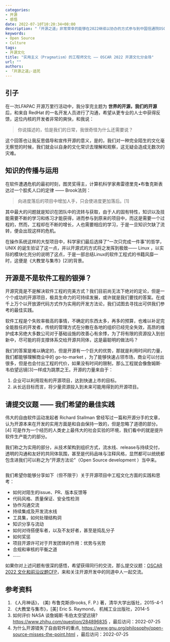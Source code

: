 ```yaml
---
categories:
- 开源
- 感悟
date: 2022-07-10T10:20:34+08:00
description: "「开源之道」非常荣幸的能够在2022继续以协办的方式参与到中国信通院OSCAR可信开源大会中，适兕将策划和出品两个分论坛，文化是其中之一，这次我们继续解构开源文化 —— 细分到具体的最实用当中！当然，按照一贯的原则：文化是作用工具箱存在的，尤其是在开源的世界，我们并不会要求主体，而是希望主体能在开源的世界里学习和实践开源的优势：让世界进步和繁荣。"
keywords:
- Open Source
- Culture
tags:
- 开源文化
title: "实用主义（Pragmatism）的工程师文化 —— OSCAR 2022 开源文化分会场"
url: ""
authors:
- 「开源之道」·适兕
---
```


## 引子

在一次LFAPAC 开源万里行活动中，我分享完主题为 **世界的开源，我们的开源** 后，和来自 RedHat 的一名开发人员进行了沟通，希望从更专业的人士中获得反馈，这位内核的开发者非常的爽快，和我说：

> 你说描述的，恰是我们的日常，我很奇怪为什么还需要说？

这个回答也让我反思倡导和宣传开源的意义，是的，我们对一种完全陌生的文化毫无察觉的时候，我们就会以自身的文化常识去理解和观察，这无疑会造成无数次的灾难。

## 知识的传播与运用

在软件遭遇危机的最初时刻，图灵奖得主，计算机科学家弗雷德里克•布鲁克斯表达过一个脍炙人口的定律 —— Brook法则：

> 向进度落后的项目中增加人手，只会使进度更加落后。[1]

其中最大的问题就是知识在团队中的流转与获取，由于人的固有特性，知识以及技能需要不断的学习和练习才能获得，进而参与到原来的项目中，而这是需要一个过程的，然而，工程却在不断的增长，人也需要相应的学习，于是一旦知识欠缺了流转，便会出现这样的危机。

在操作系统这样的大型项目中，科学家们最后选择了“一次只完成一件事”的哲学，UNIX 的诞生验证了这一点，并以开源式的方式将之发挥到极致—— Linux ，以实际的模块化充分的说明了这点，于是一部总结Linux的软件工程式的书籍风靡一时，这便是《大教堂与集市》[2]的背景。

## 开源是不是软件工程的银弹？

开源究竟是不是解决软件工程的完美方式？我们目前尚无法下绝对的定论，但是一个个成功的开源项目，极具生命力的可持续发展，或许就是我们要找的答案。在成千上万个以开放源代码方式作为实用的开发方法论，我们试图去寻找出可供我们参考的最佳实践。

软件工程是个失败率极高的事情，不确定的东西太多，再多的预算，也难以补足完全能胜任的开发者，传统的管理方式在分散在各地的组织已经完全失效，高昂的维护成本另绝大多数公司对于基础设施的改善心有余悸，为了将有限的资源投入到创新中，尽可能的将支撑体系交给开源共同体，这是最聪明的做法吗？

我们的答案是难以确定的，但是开源有一个巨大的优势，那就是利用时间的力量，我们都能够理解商业中的 go-to-market ，为了能够快速占领市场，商业可以付出很多，但是也会付出工程的代价，如果没有时间的限制，那么工程就会像詹姆斯·韦伯望远镜[3]一样成为跳票之王。开源的力量来自于：

1. 企业可以利用现有的开源项目，达到快速上市的目标。
2. 从长远目标而言，将少量资源投入到未来可能用得到的开源项目。

## 请提交议题 —— 我们希望的最佳实践

伟大的自由软件运动发起者 Richard Stallman 曾经写过一篇和开源分手的文章，认为开源本来在开发的实用方面是和自由保持一致的，但是忽略了道德的部分。[4] 可是作为一个经历的人类史上最伟大的社会实验的环境，我们看中的就是提升软件生产能力的部分。

我们称之为实用的部分，从技术架构到组织方式，流水线、release与持续交付，透明的沟通和友好的共同体氛围，甚至是代码品味与注释风格，显然都可以统统都包含进我们可以称之为“开源方法论”（Open Source development ）当中来。

![[](https://mp.weixin.qq.com/s/fiJlS0JdKthhPQLomIt8rgv)](./images/oscar-2022.jpeg)

我们希望你能够分享如下（但不限于）关于开源项目中工程文化方面的实践和思考：

* 如何对陌生的issue、PR、版本反馈等
* 代码风格、质量保证、安全性检测
* 协作沟通交流
* 持续集成及开发流水线
* 工具集，如何处理结构洞
* 知识分享与流动
* 如何对待搭便车者，以及不友好者，甚至是捣乱分子
* 如何奖惩
* 项目开源许可对于开发团体的作用：优势与劣势
* 合规和审核的平衡之道
* ......

如果你对上述问题有很深的感悟，希望获得同行的交流，那么提交议题：[OSCAR 2022 文化和前沿议题CFP](https://docs.qq.com/form/page/DUFhrSnVieVZFdXR5)，来和关注开源开发中的同道中人一起交流。

## 参考资料

1. 《人月神话》， (美) 布鲁克斯(Brooks, F. P.) 著，清华大学出版社，2015-4-1
2. 《大教堂与集市》，[美] Eric S. Raymond， 机械工业出版社，2014-5
3.  如何评价 NASA 谈詹姆斯·韦伯太空望远镜? https://www.zhihu.com/question/284896835 ，最后访问：2022-07-25
4.  为什么开源错失了自由软件的重点, https://www.gnu.org/philosophy/open-source-misses-the-point.html  ，最后访问：2022-07-25